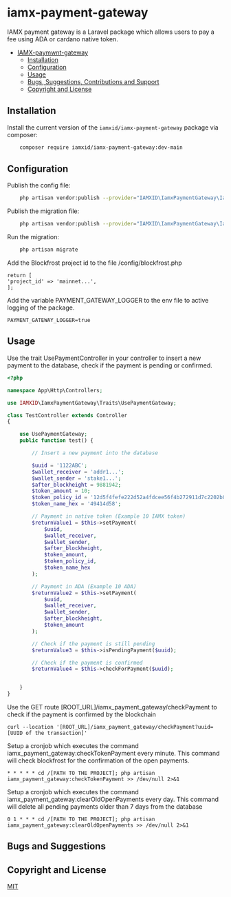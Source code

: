 # iamx-payment-gateway

IAMX payment gateway is a Laravel package which allows users to pay a fee using ADA or cardano native token.

- [IAMX-paymwnt-gateway](#iamx-wallet-connect)
    - [Installation](#Installation)
    - [Configuration](#Configuration)
    - [Usage](#Usage)
    - [Bugs, Suggestions, Contributions and Support](#bugs-and-suggestions)
    - [Copyright and License](#copyright-and-license)

## Installation

Install the current version of the `iamxid/iamx-payment-gateway` package via composer:

```sh
    composer require iamxid/iamx-payment-gateway:dev-main
```

## Configuration

Publish the config file:

```sh
    php artisan vendor:publish --provider="IAMXID\IamxPaymentGateway\IamxPaymentGatewayServiceProvider" --tag="config"
```

Publish the migration file:

```sh
    php artisan vendor:publish --provider="IAMXID\IamxPaymentGateway\IamxPaymentGatewayServiceProvider" --tag="migrations"
```

Run the migration:

```sh
    php artisan migrate
```

Add the Blockfrost project id to the file /config/blockfrost.php

```
return [
'project_id' => 'mainnet...',
];
```

Add the variable PAYMENT_GATEWAY_LOGGER to the env file to active logging of the package.

```
PAYMENT_GATEWAY_LOGGER=true
```

## Usage

Use the trait UsePaymentController in your controller to insert a new payment to the database, check if the payment is pending or confirmed.
```php
<?php

namespace App\Http\Controllers;

use IAMXID\IamxPaymentGateway\Traits\UsePaymentGateway;

class TestController extends Controller
{

    use UsePaymentGateway;
    public function test() {

        // Insert a new payment into the database

        $uuid = '1122ABC';
        $wallet_receiver = 'addr1...';
        $wallet_sender = 'stake1...';
        $after_blockheight = 9881942;
        $token_amount = 10;
        $token_policy_id = '12d5f4fefe222d52a4fdcee56f4b272911d7c2202b068a08ebf53270';
        $token_name_hex = '49414d58';

        // Payment in native token (Example 10 IAMX token)
        $returnValue1 = $this->setPayment(
            $uuid,
            $wallet_receiver,
            $wallet_sender,
            $after_blockheight,
            $token_amount,
            $token_policy_id,
            $token_name_hex
        );

        // Payment in ADA (Example 10 ADA)
        $returnValue2 = $this->setPayment(
            $uuid,
            $wallet_receiver,
            $wallet_sender,
            $after_blockheight,
            $token_amount
        );

        // Check if the payment is still pending
        $returnValue3 = $this->isPendingPayment($uuid);

        // Check if the payment is confirmed
        $returnValue4 = $this->checkForPayment($uuid);


    }
}
```

Use the GET route [ROOT_URL]/iamx_payment_gateway/checkPayment to check if the payment is confirmed by the blockchain

```
curl --location '[ROOT_URL]/iamx_payment_gateway/checkPayment?uuid=[UUID of the transaction]'
```

Setup a cronjob which executes the command iamx_payment_gateway:checkTokenPayment every minute. This command will check blockfrost for the confirmation of the open payments.

```
* * * * * cd /[PATH TO THE PROJECT]; php artisan iamx_payment_gateway:checkTokenPayment >> /dev/null 2>&1
```

Setup a cronjob which executes the command iamx_payment_gateway:clearOldOpenPayments every day. This command will delete all pending payments older than 7 days from the database

```
0 1 * * * cd /[PATH TO THE PROJECT]; php artisan iamx_payment_gateway:clearOldOpenPayments >> /dev/null 2>&1
```


## Bugs and Suggestions

## Copyright and License

[MIT](https://choosealicense.com/licenses/mit/)
